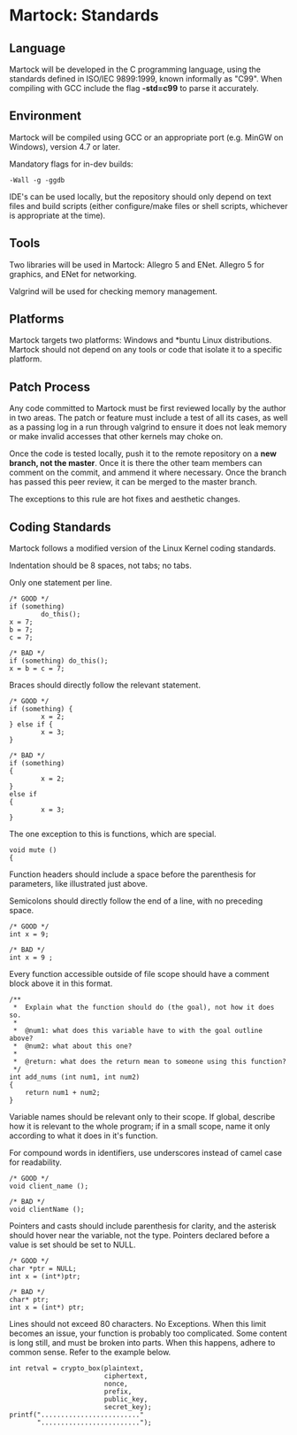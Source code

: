 Martock: Standards
================================================================================

Language
--------------------------------------------------------------------------------
Martock will be developed in the C programming language, using the standards
defined in ISO/IEC 9899:1999, known informally as "C99". When compiling with GCC
include the flag **-std=c99** to parse it accurately.

Environment
--------------------------------------------------------------------------------
Martock will be compiled using GCC or an appropriate port (e.g. MinGW on 
Windows), version 4.7 or later.

Mandatory flags for in-dev builds:

    -Wall -g -ggdb

IDE's can be used locally, but the repository should only depend on text files
and build scripts (either configure/make files or shell scripts, whichever is
appropriate at the time).

Tools
--------------------------------------------------------------------------------
Two libraries will be used in Martock: Allegro 5 and ENet. Allegro 5 for
graphics, and ENet for networking.

Valgrind will be used for checking memory management.

Platforms
--------------------------------------------------------------------------------
Martock targets two platforms: Windows and *buntu Linux distributions. Martock
should not depend on any tools or code that isolate it to a specific platform.

Patch Process
--------------------------------------------------------------------------------
Any code committed to Martock must be first reviewed locally by the author in
two areas. The patch or feature must include a test of all its cases, as well as
a passing log in a run through valgrind to ensure it does not leak memory or
make invalid accesses that other kernels may choke on.

Once the code is tested locally, push it to the remote repository on a **new
branch, not the master**. Once it is there the other team members can comment on
the commit, and ammend it where necessary. Once the branch has passed this peer
review, it can be merged to the master branch.

The exceptions to this rule are hot fixes and aesthetic changes.

Coding Standards
--------------------------------------------------------------------------------
Martock follows a modified version of the Linux Kernel coding standards.

Indentation should be 8 spaces, not tabs; no tabs.

Only one statement per line.

    /* GOOD */
    if (something)
            do_this();
    x = 7;
    b = 7;
    c = 7;

    /* BAD */
    if (something) do_this();
    x = b = c = 7;

Braces should directly follow the relevant statement.

    /* GOOD */
    if (something) {
            x = 2;
    } else if {
            x = 3;
    }

    /* BAD */
    if (something)
    {
            x = 2;
    }
    else if
    {
            x = 3;
    }

The one exception to this is functions, which are special.

    void mute ()
    {

Function headers should include a space before the parenthesis for parameters,
like illustrated just above.

Semicolons should directly follow the end of a line, with no preceding space.

    /* GOOD */
    int x = 9;

    /* BAD */
    int x = 9 ;

Every function accessible outside of file scope should have a comment block
above it in this format.

    /**
     *  Explain what the function should do (the goal), not how it does so.
     *
     *  @num1: what does this variable have to with the goal outline above?
     *  @num2: what about this one?
     *
     *  @return: what does the return mean to someone using this function?
     */
    int add_nums (int num1, int num2)
    {
        return num1 + num2;
    }

Variable names should be relevant only to their scope. If global, describe how
it is relevant to the whole program; if in a small scope, name it only according
to what it does in it's function.

For compound words in identifiers, use underscores instead of camel case for
readability.

    /* GOOD */
    void client_name ();

    /* BAD */
    void clientName ();

Pointers and casts should include parenthesis for clarity, and the asterisk
should hover near the variable, not the type. Pointers declared before a value
is set should be set to NULL.

    /* GOOD */
    char *ptr = NULL;
    int x = (int*)ptr;

    /* BAD */
    char* ptr;
    int x = (int*) ptr;

Lines should not exceed 80 characters. No Exceptions. When this limit becomes an
issue, your function is probably too complicated. Some content is long still,
and must be broken into parts. When this happens, adhere to common sense. Refer
to the example below.

    int retval = crypto_box(plaintext,
                            ciphertext,
                            nonce,
                            prefix,
                            public_key,
                            secret_key);
    printf("........................."
           ".........................");

